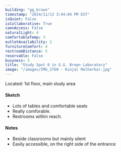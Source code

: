 ```yaml
---
building: "gg_brown"
timestamp: "2024/11/13 3:44:04 PM EST"
isQuiet: False
isCollaborative: True
caenAccess: False
naturalLight: 4
comfortableTemp: 3
outletAvailability: 2
furnitureComfort: 4
restroomDistance: 5
reservable: False
busyness: 5
title: "Study Spot 0 in G.G. Brown Laboratory"
image: "/images/IMG_2760 - Kinjal Malharkar.jpg"
---
```


Located: 1st floor, main study area

#### Sketch
- Lots of tables and comfortable seats 
- Really comforable.
- Restrooms within reach.


#### Notes
- Beside classrooms but mainly silent
- Easily accessible, on the right side of the entrance

